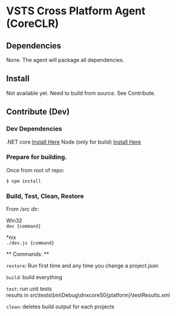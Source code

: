 # VSTS Cross Platform Agent (CoreCLR)

## Dependencies

None.  The agent will package all dependencies.

## Install

Not available yet.  Need to build from source.  See Contribute.

## Contribute (Dev)

### Dev Dependencies

.NET core [Install Here](https://dotnet.github.io/getting-started/)
Node (only for build) [Install Here](http://node.js.org)

### Prepare for building.  

Once from root of repo:
```
$ npm install
```

### Build, Test, Clean, Restore 

From /src dir:

Win32   
`dev {command}`

*nix  
`./dev.js {command}`
  
** Commands: **

`restore`: Run first time and any time you change a project.json  

`build`:   build everything  

`test`:    run unit tests  
           results in src\tests\bin\Debug\dnxcore50\{platform}\testResults.xml  

`clean`:   deletes build output for each projects  

